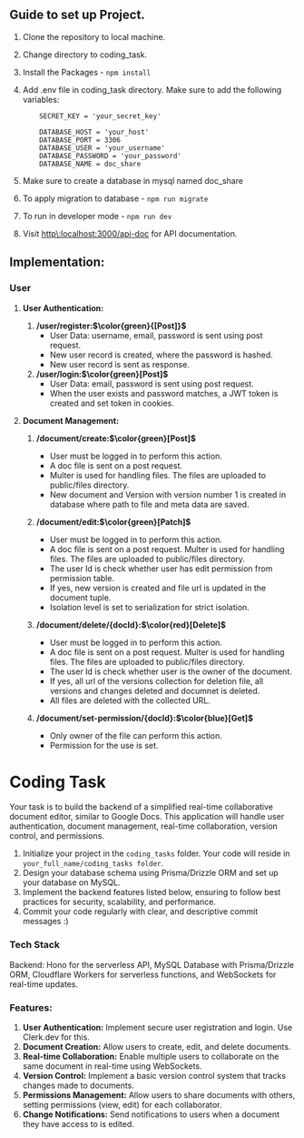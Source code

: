 ## Guide to set up Project.

1. Clone the repository to local machine.
2. Change directory to coding_task.
3. Install the Packages - `npm install`
4. Add .env file in coding_task directory. Make sure to add the following variables:

   ```
       SECRET_KEY = 'your_secret_key'

       DATABASE_HOST = 'your_host'
       DATABASE_PORT = 3306
       DATABASE_USER = 'your_username'
       DATABASE_PASSWORD = 'your_password'
       DATABASE_NAME = doc_share
   ```

5. Make sure to create a database in mysql named doc_share
6. To apply migration to database - `npm run migrate`
7. To run in developer mode - `npm run dev`
8. Visit [http\\:localhost:3000/api-doc](http://localhost:3000/api-doc/) for API documentation.

## Implementation:

### User

1. **User Authentication:**

   1. **/user/register:$\color{green}{[Post]}$**
      - User Data: username, email, password is sent using post request.
      - New user record is created, where the password is hashed.
      - New user record is sent as response.
   2. **/user/login:$\color{green}[Post]$**
      - User Data: email, password is sent using post request.
      - When the user exists and password matches, a JWT token is created and set token in cookies.

2. **Document Management:**

   1. **/document/create:$\color{green}[Post]$**

      - User must be logged in to perform this action.
      - A doc file is sent on a post request.
      - Multer is used for handling files. The files are uploaded to public/files directory.
      - New document and Version with version number 1 is created in database where path to file and meta data are saved.

   2. **/document/edit:$\color{green}[Patch]$**

      - User must be logged in to perform this action.
      - A doc file is sent on a post request. Multer is used for handling files. The files are uploaded to public/files directory.
      - The user Id is check whether user has edit permission from permission table.
      - If yes, new version is created and file url is updated in the document tuple.
      - Isolation level is set to serialization for strict isolation.

   3. **/document/delete/{docId}:$\color{red}[Delete]$**

      - User must be logged in to perform this action.
      - A doc file is sent on a post request. Multer is used for handling files. The files are uploaded to public/files directory.
      - The user Id is check whether user is the owner of the document.
      - If yes, all url of the versions collection for deletion file, all versions and changes deleted and documnet is deleted.
      - All files are deleted with the collected URL.

   4. **/document/set-permission/{docId}:$\color{blue}[Get]$**
      - Only owner of the file can perform this action.
      - Permission for the use is set.

# Coding Task

Your task is to build the backend of a simplified real-time collaborative document editor, similar to Google Docs. This application will handle user authentication, document management, real-time collaboration, version control, and permissions.

1. Initialize your project in the `coding_tasks` folder. Your code will reside in `your_full_name/coding_tasks folder`.
2. Design your database schema using Prisma/Drizzle ORM and set up your database on MySQL.
3. Implement the backend features listed below, ensuring to follow best practices for security, scalability, and performance.
4. Commit your code regularly with clear, and descriptive commit messages :)

### Tech Stack

Backend: Hono for the serverless API, MySQL Database with Prisma/Drizzle ORM, Cloudflare Workers for serverless functions, and WebSockets for real-time updates.

### Features:

1. **User Authentication:** Implement secure user registration and login. Use Clerk.dev for this.
2. **Document Creation:** Allow users to create, edit, and delete documents.
3. **Real-time Collaboration:** Enable multiple users to collaborate on the same document in real-time using WebSockets.
4. **Version Control:** Implement a basic version control system that tracks changes made to documents.
5. **Permissions Management:** Allow users to share documents with others, setting permissions (view, edit) for each collaborator.
6. **Change Notifications:** Send notifications to users when a document they have access to is edited.
